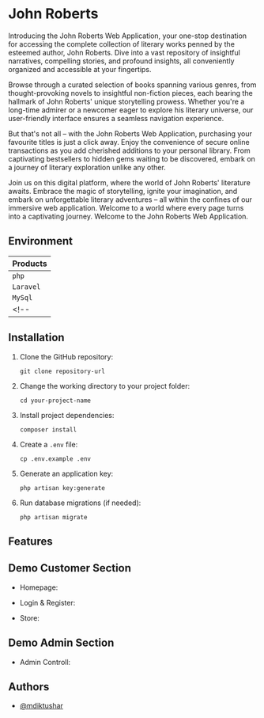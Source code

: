 
# John Roberts
Introducing the John Roberts Web Application, your one-stop destination for accessing the complete collection of literary works penned by the esteemed author, John Roberts. Dive into a vast repository of insightful narratives, compelling stories, and profound insights, all conveniently organized and accessible at your fingertips.

Browse through a curated selection of books spanning various genres, from thought-provoking novels to insightful non-fiction pieces, each bearing the hallmark of John Roberts' unique storytelling prowess. Whether you're a long-time admirer or a newcomer eager to explore his literary universe, our user-friendly interface ensures a seamless navigation experience.

But that's not all – with the John Roberts Web Application, purchasing your favourite titles is just a click away. Enjoy the convenience of secure online transactions as you add cherished additions to your personal library. From captivating bestsellers to hidden gems waiting to be discovered, embark on a journey of literary exploration unlike any other.

Join us on this digital platform, where the world of John Roberts' literature awaits. Embrace the magic of storytelling, ignite your imagination, and embark on unforgettable literary adventures – all within the confines of our immersive web application. Welcome to a world where every page turns into a captivating journey. Welcome to the John Roberts Web Application.

## Environment

| Products |  
| :-------- |  
| `php` |
| `Laravel` |
| `MySql` |
<!-- | `Stripe Payment Gateway` | -->

## Installation

1. Clone the GitHub repository:
    ```
    git clone repository-url
    ```
2. Change the working directory to your project folder:
    ```
    cd your-project-name
    ```
3. Install project dependencies:
    ```
    composer install
    ```
4. Create a `.env` file:
    ```
    cp .env.example .env
    ```
5. Generate an application key:
    ```
    php artisan key:generate
    ```
6. Run database migrations (if needed):
    ```
    php artisan migrate
    ```

## Features

<!-- - Authentacation.
- Email verification.
- Fullscreen mode.
- Payment gateway.  -->


## Demo Customer Section
- Homepage:
<!-- <img src='readme/homepage.gif' /> -->
- Login & Register:
<!-- <img src='readme/auth.gif' /> -->
- Store:
<!-- <img src='readme/store.gif' /> -->

## Demo Admin Section
- Admin Controll:
<!-- <img src='readme/adminsite.gif' /> -->

## Authors

- [@mdiktushar](https://www.github.com/mdiktushar)

